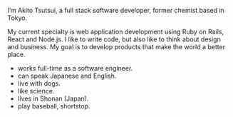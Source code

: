 I’m Akito Tsutsui, a full stack software developer, former chemist based in Tokyo.

My current specialty is web application development using Ruby on Rails, React and Node.js. I like to write code, but also like to think about design and business. My goal is to develop products that make the world a better place.

- works full-time as a software engineer.
- can speak Japanese  and English.
- live with dogs.
- like science.
- lives in Shonan (Japan).
- play baseball, shortstop.


